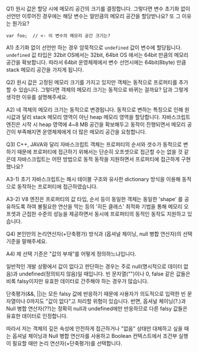 Q1) 원시 값은 할당 시에 메모리 공간의 크기를 결정합니다. 그렇다면 변수 초기화 없이 선언만 이루어진 경우에는 해당 변수는
얼만큼의 메모리 공간을 할당받나요? 또 그 이유는 뭔가요?
```
var foo;  // <- 이 변수의 메모리 공간 크기는? 
```

A1) 초기화 없이 선언만 하는 경우 암묵적으로 `undefined` 값이 변수에 할당됩니다. 
`undefined` 값 타입은 32bit OS에서는 32bit, 64bit OS 에서는 64bit 만큼의 메모리 공간을 확보합니다.
따라서 64bit 운영체제에서 변수 선언시에는 64bit(8byte) 만큼 stack 메모리 공간을 가지게 됩니다.


Q2) 원시 값은 고정된 메모리 크기를 가지고 있지만 객체는 동적으로 프로퍼티를 추가할 수 있습니다. 
그렇다면 객체의 메모리 크기는 동적으로 바뀌는 걸까요? 답과 그렇게 생각한 이유를 설명해주세요.

A2) 네 객체의 메모리 크기는 동적으로 변경됩니다. 동적으로 변하는 특징으로 인해 원시값과 달리
stack 메모리 영역이 아닌 heap 메모리 영역을 할당합니다. 자바스크립트 엔진은 시작 시 heap 영역에 4~8 MB
공간을 확보해두고 동작이 진행되면서 메모리 공간이 부족해지면 운영체제에게 더 많은 메모리 공간을 요청합니다. 


Q3) C++, JAVA와 달리 자바스크립트 객체는 프로퍼티의 순서와 갯수가 동적으로 변하기 때문에
프로퍼티에 접근하기 위해서는 단순히 오프셋으로 접근할 수는 없을 것 같은데 자바스크립트는 
어떤 방법으로 동적 동작을 지원하면서 프로퍼티에 접근하게 구현했나요?

A3-1) 초기 자바스크립트는 해시 테이블 구조와 유사한 dictionary 방식을 이용해 동적으로 동작하는 프로퍼티에 접근하였습니다.

A3-2) V8 엔진은 프로퍼티의 값 타입, 순서 등이 동일한 객체는 동일한 'shape' 를 공유하도록 하여 불필요한 연산을 막는 등의
'히든 클래스' 최적화 기법을 통해 메모리 오프셋과 근접한 수준의 성능을 제공하면서 동시에 프로퍼티의 동적인 동작도 지원하고 있습니다.

Q4) 본인만의 논리연산자(+단축평가) 방식과 (옵셔널 체이닝, null 병합 연산자)의 선택 기준을 말해주세요.

A4)
제 선택 기준은 "값의 부재"를 어떻게 정의하느냐입니다.

일반적인 개발 상황에서 값이 없다고 판단하는 경우는 주로 null(명시적으로 데이터 없음)과 undefined(정의되지 않음)일 때입니다. 
빈 문자열("")이나 0, false 같은 값들은 비록 falsy이지만 유효한 데이터로 간주해야 하는 경우가 많습니다.

단축평가(&&, ||)는 모든 falsy 값에 반응하기 때문에 사용자가 의도적으로 입력한 빈 문자열이나 0까지도 "값이 없다"고 처리할 위험이 있습니다.
반면, 옵셔널 체이닝(?.)과 Null 병합 연산자(??)는 정확히 null과 undefined에만 반응하므로 다른 falsy 값들은 유효한 데이터로 인정합니다.

따라서 저는 객체의 깊은 속성에 안전하게 접근하거나 "없음" 상태만 대체하고 싶을 때는 옵셔널 체이닝과 Null 병합 연산자를 사용하고 
Boolean 컨텍스트에서 조건부 실행이 필요할 때만 논리 연산자(+단축평가)를 선택합니다.